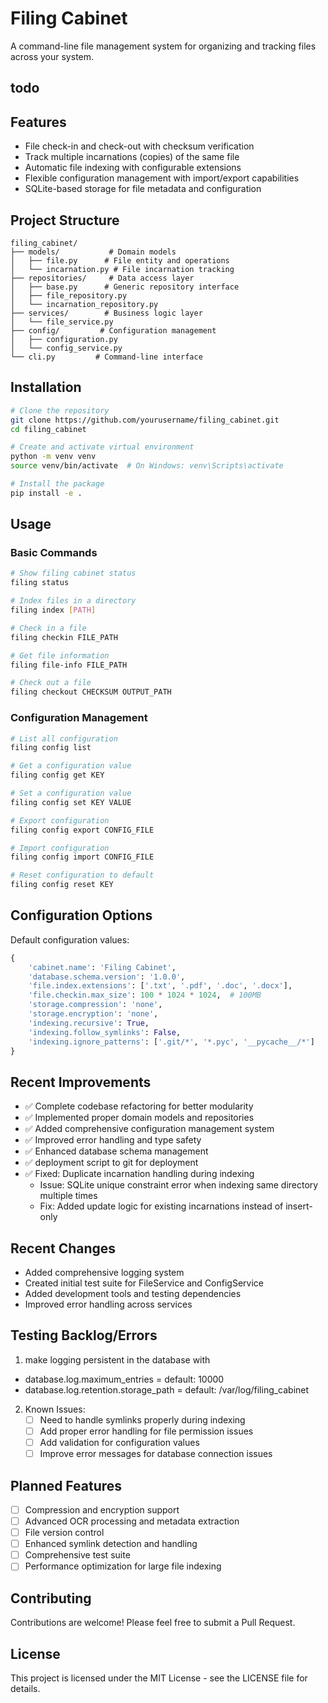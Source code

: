 # Filing Cabinet

A command-line file management system for organizing and tracking files across your system.

## todo


## Features

- File check-in and check-out with checksum verification
- Track multiple incarnations (copies) of the same file
- Automatic file indexing with configurable extensions
- Flexible configuration management with import/export capabilities
- SQLite-based storage for file metadata and configuration

## Project Structure

```
filing_cabinet/
├── models/           # Domain models
│   ├── file.py      # File entity and operations
│   └── incarnation.py # File incarnation tracking
├── repositories/     # Data access layer
│   ├── base.py      # Generic repository interface
│   ├── file_repository.py
│   └── incarnation_repository.py
├── services/        # Business logic layer
│   └── file_service.py
├── config/         # Configuration management
│   ├── configuration.py
│   └── config_service.py
└── cli.py         # Command-line interface
```

## Installation

```bash
# Clone the repository
git clone https://github.com/yourusername/filing_cabinet.git
cd filing_cabinet

# Create and activate virtual environment
python -m venv venv
source venv/bin/activate  # On Windows: venv\Scripts\activate

# Install the package
pip install -e .
```

## Usage

### Basic Commands

```bash
# Show filing cabinet status
filing status

# Index files in a directory
filing index [PATH]

# Check in a file
filing checkin FILE_PATH

# Get file information
filing file-info FILE_PATH

# Check out a file
filing checkout CHECKSUM OUTPUT_PATH
```

### Configuration Management

```bash
# List all configuration
filing config list

# Get a configuration value
filing config get KEY

# Set a configuration value
filing config set KEY VALUE

# Export configuration
filing config export CONFIG_FILE

# Import configuration
filing config import CONFIG_FILE

# Reset configuration to default
filing config reset KEY
```

## Configuration Options

Default configuration values:

```python
{
    'cabinet.name': 'Filing Cabinet',
    'database.schema.version': '1.0.0',
    'file.index.extensions': ['.txt', '.pdf', '.doc', '.docx'],
    'file.checkin.max_size': 100 * 1024 * 1024,  # 100MB
    'storage.compression': 'none',
    'storage.encryption': 'none',
    'indexing.recursive': True,
    'indexing.follow_symlinks': False,
    'indexing.ignore_patterns': ['.git/*', '*.pyc', '__pycache__/*']
}
```

## Recent Improvements

- ✅ Complete codebase refactoring for better modularity
- ✅ Implemented proper domain models and repositories
- ✅ Added comprehensive configuration management system
- ✅ Improved error handling and type safety
- ✅ Enhanced database schema management
- ✅ deployment script to git for deployment
- ✅ Fixed: Duplicate incarnation handling during indexing
   - Issue: SQLite unique constraint error when indexing same directory multiple times
   - Fix: Added update logic for existing incarnations instead of insert-only


## Recent Changes
- Added comprehensive logging system
- Created initial test suite for FileService and ConfigService
- Added development tools and testing dependencies
- Improved error handling across services

## Testing Backlog/Errors
1. make logging persistent in the database with 
- database.log.maximum_entries = default: 10000
- database.log.retention.storage_path = default: /var/log/filing_cabinet
2. Known Issues:
   - [ ] Need to handle symlinks properly during indexing
   - [ ] Add proper error handling for file permission issues
   - [ ] Add validation for configuration values
   - [ ] Improve error messages for database connection issues

## Planned Features

- [ ] Compression and encryption support
- [ ] Advanced OCR processing and metadata extraction
- [ ] File version control
- [ ] Enhanced symlink detection and handling
- [ ] Comprehensive test suite
- [ ] Performance optimization for large file indexing

## Contributing

Contributions are welcome! Please feel free to submit a Pull Request.

## License

This project is licensed under the MIT License - see the LICENSE file for details.